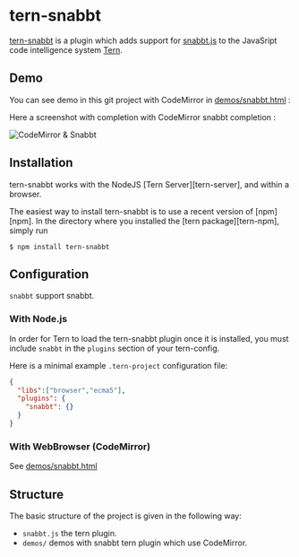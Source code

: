 # tern-snabbt

[tern-snabbt](https://github.com/daniel-lundin/tern-snabbt) is a plugin which adds support for [snabbt.js](https://github.com/daniel-lundin/snabbt.js) to the JavaSript code intelligence system [Tern](http://ternjs.net/).

## Demo

You can see demo in this git project with CodeMirror in [demos/snabbt.html](https://github.com/daniel-lundin/tern-snabbt/blob/master/demos/snabbt.html) :

Here a screenshot with completion with CodeMirror snabbt completion :
 
![CodeMirror & Snabbt](https://github.com/daniel-lundin/tern-snabbt/wiki/images/TernSnabbtsWithCodeMirror.png)
 
## Installation

tern-snabbt works with the NodeJS [Tern Server][tern-server], and within a browser.

The easiest way to install tern-snabbt is to use a recent version of
[npm][npm]. In the directory where you installed the [tern package][tern-npm],
simply run

```
$ npm install tern-snabbt
```

## Configuration

`snabbt` support snabbt.

### With Node.js

In order for Tern to load the tern-snabbt plugin once it is installed, you must
include `snabbt` in the `plugins` section of your tern-config.

Here is a minimal example `.tern-project` configuration file:

```json
{
  "libs":["browser","ecma5"],
  "plugins": {
    "snabbt": {}
  }
}
```

### With WebBrowser (CodeMirror)

See [demos/snabbt.html](https://github.com/daniel-lundin/tern-snabbt/blob/master/demos/snabbt.html)

## Structure

The basic structure of the project is given in the following way:

* `snabbt.js` the tern plugin.
* `demos/` demos with snabbt tern plugin which use CodeMirror.
